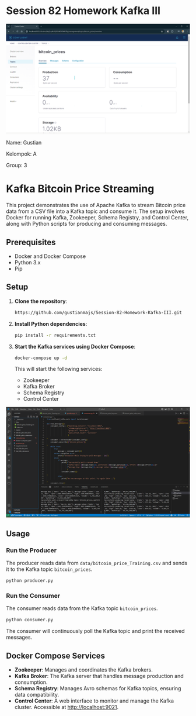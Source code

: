 # Session 82 Homework Kafka III

![alt text](<data/gb/Screenshot 2024-06-17 192156.png>)

Name: Gustian

Kelompok: A

Group: 3

# Kafka Bitcoin Price Streaming

This project demonstrates the use of Apache Kafka to stream Bitcoin price data from a CSV file into a Kafka topic and consume it. The setup involves Docker for running Kafka, Zookeeper, Schema Registry, and Control Center, along with Python scripts for producing and consuming messages.

## Prerequisites

- Docker and Docker Compose
- Python 3.x
- Pip

## Setup

1. **Clone the repository**:

   ```bash
   https://github.com/gustianmajs/Session-82-Homework-Kafka-III.git
   ```

2. **Install Python dependencies**:

   ```bash
   pip install -r requirements.txt
   ```

3. **Start the Kafka services using Docker Compose**:

   ```bash
   docker-compose up -d
   ```

   This will start the following services:

   - Zookeeper
   - Kafka Broker
   - Schema Registry
   - Control Center

![alt text](<data/gb/Screenshot 2024-06-17 192128.png>)

## Usage

### Run the Producer

The producer reads data from `data/bitcoin_price_Training.csv` and sends it to the Kafka topic `bitcoin_prices`.

```bash
python producer.py
```

### Run the Consumer

The consumer reads data from the Kafka topic `bitcoin_prices`.

```bash
python consumer.py
```

The consumer will continuously poll the Kafka topic and print the received messages.

## Docker Compose Services

- **Zookeeper**: Manages and coordinates the Kafka brokers.
- **Kafka Broker**: The Kafka server that handles message production and consumption.
- **Schema Registry**: Manages Avro schemas for Kafka topics, ensuring data compatibility.
- **Control Center**: A web interface to monitor and manage the Kafka cluster. Accessible at [http://localhost:9021](http://localhost:9021).
